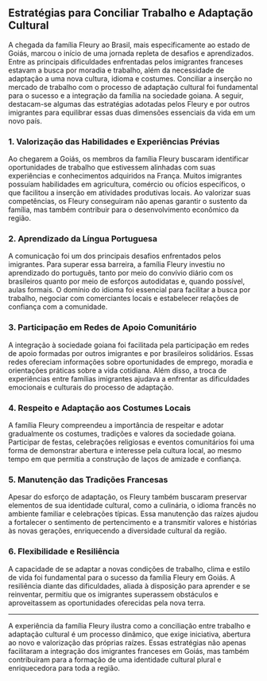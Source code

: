 ## Estratégias para Conciliar Trabalho e Adaptação Cultural

A chegada da família Fleury ao Brasil, mais especificamente ao estado de Goiás, marcou o início de uma jornada repleta de desafios e aprendizados. Entre as principais dificuldades enfrentadas pelos imigrantes franceses estavam a busca por moradia e trabalho, além da necessidade de adaptação a uma nova cultura, idioma e costumes. Conciliar a inserção no mercado de trabalho com o processo de adaptação cultural foi fundamental para o sucesso e a integração da família na sociedade goiana. A seguir, destacam-se algumas das estratégias adotadas pelos Fleury e por outros imigrantes para equilibrar essas duas dimensões essenciais da vida em um novo país.

### 1. Valorização das Habilidades e Experiências Prévias

Ao chegarem a Goiás, os membros da família Fleury buscaram identificar oportunidades de trabalho que estivessem alinhadas com suas experiências e conhecimentos adquiridos na França. Muitos imigrantes possuíam habilidades em agricultura, comércio ou ofícios específicos, o que facilitou a inserção em atividades produtivas locais. Ao valorizar suas competências, os Fleury conseguiram não apenas garantir o sustento da família, mas também contribuir para o desenvolvimento econômico da região.

### 2. Aprendizado da Língua Portuguesa

A comunicação foi um dos principais desafios enfrentados pelos imigrantes. Para superar essa barreira, a família Fleury investiu no aprendizado do português, tanto por meio do convívio diário com os brasileiros quanto por meio de esforços autodidatas e, quando possível, aulas formais. O domínio do idioma foi essencial para facilitar a busca por trabalho, negociar com comerciantes locais e estabelecer relações de confiança com a comunidade.

### 3. Participação em Redes de Apoio Comunitário

A integração à sociedade goiana foi facilitada pela participação em redes de apoio formadas por outros imigrantes e por brasileiros solidários. Essas redes ofereciam informações sobre oportunidades de emprego, moradia e orientações práticas sobre a vida cotidiana. Além disso, a troca de experiências entre famílias imigrantes ajudava a enfrentar as dificuldades emocionais e culturais do processo de adaptação.

### 4. Respeito e Adaptação aos Costumes Locais

A família Fleury compreendeu a importância de respeitar e adotar gradualmente os costumes, tradições e valores da sociedade goiana. Participar de festas, celebrações religiosas e eventos comunitários foi uma forma de demonstrar abertura e interesse pela cultura local, ao mesmo tempo em que permitia a construção de laços de amizade e confiança.

### 5. Manutenção das Tradições Francesas

Apesar do esforço de adaptação, os Fleury também buscaram preservar elementos de sua identidade cultural, como a culinária, o idioma francês no ambiente familiar e celebrações típicas. Essa manutenção das raízes ajudou a fortalecer o sentimento de pertencimento e a transmitir valores e histórias às novas gerações, enriquecendo a diversidade cultural da região.

### 6. Flexibilidade e Resiliência

A capacidade de se adaptar a novas condições de trabalho, clima e estilo de vida foi fundamental para o sucesso da família Fleury em Goiás. A resiliência diante das dificuldades, aliada à disposição para aprender e se reinventar, permitiu que os imigrantes superassem obstáculos e aproveitassem as oportunidades oferecidas pela nova terra.

---

A experiência da família Fleury ilustra como a conciliação entre trabalho e adaptação cultural é um processo dinâmico, que exige iniciativa, abertura ao novo e valorização das próprias raízes. Essas estratégias não apenas facilitaram a integração dos imigrantes franceses em Goiás, mas também contribuíram para a formação de uma identidade cultural plural e enriquecedora para toda a região.
